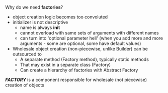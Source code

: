 Why do we need **factories**?
- object creation logic becomes too convoluted
- initializer is not descriptive
    - name is always __init__
    - cannot overload with same sets of arguments with different names
    - can turn into 'optional parameter hell' (when you add more and more arguments - some are optional, some have default values)
- Wholesale object creation (non-piecewise, unlike Builder) can be outsourced to 
    - A separate method (Factory method), typically static methods
    - That may exist in a separate class (Factory)
    - Can create a hierarchy of factories with Abstract Factory
    

_**FACTORY**_ is a component responsible for wholesale (not piecewise) creation of objects